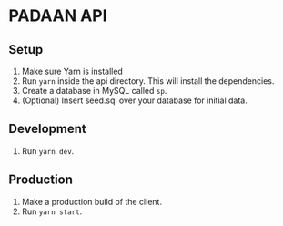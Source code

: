 # PADAAN API

## Setup

1.  Make sure Yarn is installed
2.  Run `yarn` inside the api directory. This will install the dependencies.
3.  Create a database in MySQL called `sp`.
4.  (Optional) Insert seed.sql over your database for initial data.

## Development

1.  Run `yarn dev`.

## Production

1.  Make a production build of the client.
2.  Run `yarn start`.
